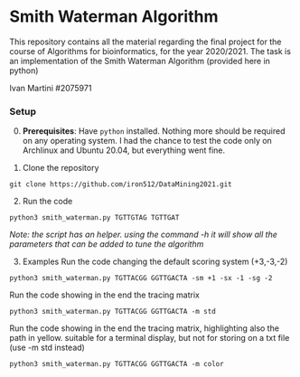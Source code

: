 # Smith Waterman Algorithm
This repository contains all the material regarding the final project for the course of Algorithms for bioinformatics, for the year 2020/2021.
The task is an implementation of the Smith Waterman Algorithm (provided here in python)

Ivan Martini #2075971

### Setup
0) **Prerequisites**: Have `python` installed. Nothing more should be required on any operating system. I had the chance to test the code only on Archlinux and Ubuntu 20.04, but everything went fine.

1) Clone the repository
```
git clone https://github.com/iron512/DataMining2021.git
```

2) Run the code
```
python3 smith_waterman.py TGTTGTAG TGTTGAT
```

*Note: the script has an helper. using the command -h it will show all the parameters that can be added to tune the algorithm*

3) Examples
Run the code changing the default scoring system (+3,-3,-2)
```
python3 smith_waterman.py TGTTACGG GGTTGACTA -sm +1 -sx -1 -sg -2
```

Run the code showing in the end the tracing matrix
```
python3 smith_waterman.py TGTTACGG GGTTGACTA -m std
```

Run the code showing in the end the tracing matrix, highlighting also the path in yellow. suitable for a terminal display, but not for storing on a txt file (use -m std instead)
```
python3 smith_waterman.py TGTTACGG GGTTGACTA -m color
```